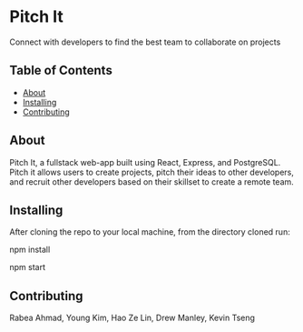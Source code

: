 # Pitch It
Connect with developers to find the best team to collaborate on projects

## Table of Contents

- [About](#about)
- [Installing](#installing)
- [Contributing](#contributing)


## About
Pitch It, a fullstack web-app built using React, Express, and PostgreSQL. Pitch it allows users to create projects, pitch their ideas to other developers, and recruit other developers based on their skillset to create a remote team.


## Installing
After cloning the repo to your local machine, from the directory cloned run:

npm install

npm start


## Contributing
Rabea Ahmad, Young Kim, Hao Ze Lin, Drew Manley, Kevin Tseng
